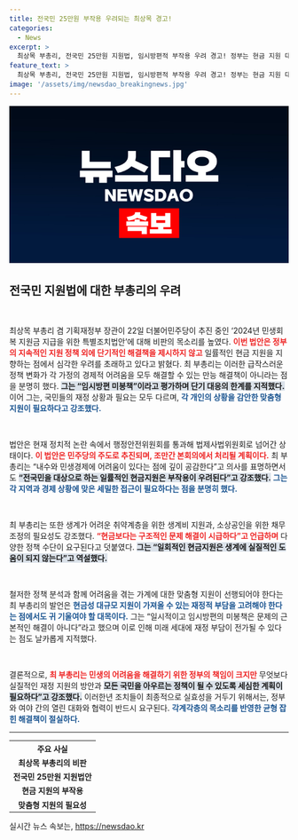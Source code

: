 ```yaml
---
title: 전국민 25만원 부작용 우려되는 최상목 경고!
categories:
  - News
excerpt: >
  최상목 부총리, 전국민 25만원 지원법, 임시방편적 부작용 우려 경고! 정부는 현금 지원 대신 맞춤형 정책 필요성 강조. 빈곤층과 소상공인 지원에 초점 맞춰야 한다고 주장했다. 클릭하고 더 알아보세요!
feature_text: >
  최상목 부총리, 전국민 25만원 지원법, 임시방편적 부작용 우려 경고! 정부는 현금 지원 대신 맞춤형 정책 필요성 강조. 빈곤층과 소상공인 지원에 초점 맞춰야 한다고 주장했다. 클릭하고 더 알아보세요!
image: '/assets/img/newsdao_breakingnews.jpg'
---
```


<p><img src="/assets/img/newsdao_breakingnews.jpg" alt="bookingtag 속보" /></p>

<h2 data-ke-size="size26">전국민 지원법에 대한 부총리의 우려</h2>

<p data-ke-size="size16">&nbsp;</p>

<p>최상목 부총리 겸 기획재정부 장관이 22일 더불어민주당이 추진 중인 ‘2024년 민생회복 지원금 지급을 위한 특별조치법안’에 대해 비판의 목소리를 높였다. <b><span style="color: #ee2323;">이번 법안은 정부의 지속적인 지원 정책 외에 단기적인 해결책을 제시하지 않고</span></b> 일률적인 현금 지원을 지향하는 점에서 심각한 우려를 초래하고 있다고 밝혔다. 최 부총리는 이러한 급작스러운 정책 변화가 각 가정의 경제적 어려움을 모두 해결할 수 있는 만능 해결책이 아니라는 점을 분명히 했다. <b><span style="background-color: #21538527;">그는 “임시방편 미봉책”이라고 평가하며 단기 대응의 한계를 지적했다.</span></b>  이어 그는, 국민들의 재정 상황과 필요는 모두 다르며, <b><span style="color: #1a5490;">각 개인의 상황을 감안한 맞춤형 지원이 필요하다고 강조했다.</span></b> </p>

<p data-ke-size="size16">&nbsp;</p>

<p>법안은 현재 정치적 논란 속에서 행정안전위원회를 통과해 법제사법위원회로 넘어간 상태이다. <b><span style="color: #ee2323;">이 법안은 민주당의 주도로 추진되며, 조만간 본회의에서 처리될 계획이다.</span></b> 최 부총리는 “내수와 민생경제에 어려움이 있다는 점에 깊이 공감한다”고 의사를 표명하면서도 <b><span style="background-color: #21538527;">“전국민을 대상으로 하는 일률적인 현금지원은 부작용이 우려된다”고 강조했다.</span></b> <b><span style="color: #1a5490;">그는 각 지역과 경제 상황에 맞은 세밀한 접근이 필요하다는 점을 분명히 했다.</span></b> </p>

<p data-ke-size="size16">&nbsp;</p>

<p>최 부총리는 또한 생계가 어려운 취약계층을 위한 생계비 지원과, 소상공인을 위한 채무조정의 필요성도 강조했다. <b><span style="color: #ee2323;">“현금보다는 구조적인 문제 해결이 시급하다”고 언급하며</span></b> 다양한 정책 수단이 요구된다고 덧붙였다. <b><span style="background-color: #21538527;">그는 “일회적인 현금지원은 생계에 실질적인 도움이 되지 않는다”고 역설했다.</span></b> </p>

<p data-ke-size="size16">&nbsp;</p>

<p>철저한 정책 분석과 함께 어려움을 겪는 가계에 대한 맞춤형 지원이 선행되어야 한다는 최 부총리의 발언은 <b><span style="color: #1a5490;">현금성 대규모 지원이 가져올 수 있는 재정적 부담을 고려해야 한다는 점에서도 귀 기울여야 할 대목이다.</span></b> 그는 “일시적이고 임시방편의 미봉책은 문제의 근본적인 해결이 아니다”라고 했으며 이로 인해 미래 세대에 재정 부담이 전가될 수 있다는 점도 날카롭게 지적했다. </p>

<p data-ke-size="size16">&nbsp;</p>

<p>결론적으로, <b><span style="color: #ee2323;">최 부총리는 민생의 어려움을 해결하기 위한 정부의 책임이 크지만</span></b> 무엇보다 실질적인 재정 지원의 방안과 <b><span style="background-color: #21538527;">모든 국민을 아우르는 정책이 될 수 있도록 세심한 계획이 필요하다”고 강조했다.</span></b> 이러한년 조치들이 최종적으로 실효성을 거두기 위해서는, 정부와 여야 간의 열린 대화와 협력이 반드시 요구된다. <b><span style="color: #1a5490;">각계각층의 목소리를 반영한 균형 잡힌 해결책이 절실하다.</span></b> </p>

<hr>

<table>
<tr>
    <th style="text-align: center; height: 17px;"><b>주요 사실</b></th>
</tr>
<tr>
    <td style="text-align: center; height: 17px;"><b>최상목 부총리의 비판</b></td>
</tr>
<tr>
    <td style="text-align: center; height: 17px;"><b>전국민 25만원 지원법안</b></td>
</tr>
<tr>
    <td style="text-align: center; height: 17px;"><b>현금 지원의 부작용</b></td>
</tr>
<tr>
    <td style="text-align: center; height: 17px;"><b>맞춤형 지원의 필요성</b></td>
</tr>
</table>
실시간 뉴스 속보는, <a href="https://newsdao.kr" rel="dofollow">https://newsdao.kr</a>


